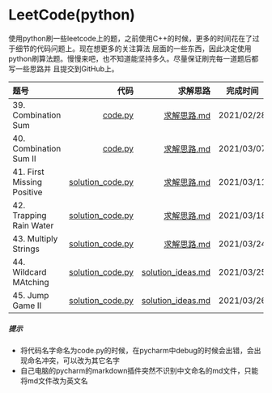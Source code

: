 # LeetCode(python)
使用python刷一些leetcode上的题，之前使用C++的时候，更多的时间花在了过于细节的代码问题上。现在想更多的关注算法
层面的一些东西，因此决定使用 python刷算法题。慢慢来吧，也不知道能坚持多久。尽量保证刷完每一道题后都写一些思路并
且提交到GitHub上。  

|题号|代码|求解思路|完成时间|
|:---|---:|---:|:---:|
| 39. Combination Sum | [code.py](./39-CombinationSum/code.py) | [求解思路.md](./39-CombinationSum/求解思路.md) | 2021/02/28 |
| 40. Combination Sum II | [code.py](./40-CombinationSumII/code.py) | [求解思路.md](./40-CombinationSumII/求解思路.md) | 2021/03/07 |
| 41. First Missing Positive | [solution_code.py](./41-FirstMissingPositive/solution_code.py) | [求解思路.md](./41-FirstMissingPositive/求解思路.md) | 2021/03/11 |
| 42. Trapping Rain Water | [solution_code.py](./42-TrappingRainWater/solution_code.py) | [求解思路.md](./42-TrappingRainWater/求解思路.md) | 2021/03/18 |
| 43. Multiply Strings | [solution_code.py](./43-MultiplyStrings/solution_code.py) | [求解思路.md](./43-MultiplyStrings/求解思路.md) | 2021/03/24 |
| 44. Wildcard MAtching | [solution_code.py](./44-WildcardMatching/solution_code.py) | [solution_ideas.md](./44-WildcardMatching/solution_ideas.md) | 2021/03/25 |
| 45. Jump Game II | [solution_code.py](./45-JumpGameII/solution_code.py) | [solution_ideas.md](./45-JumpGameII/solution_ideas.md) | 2021/03/26 |

##### 提示
* 将代码名字命名为code.py的时候，在pycharm中debug的时候会出错，会出现命名冲突，可以改为其它名字
* 自己电脑的pycharm的markdown插件突然不识别中文命名的md文件，只能将md文件改为英文名